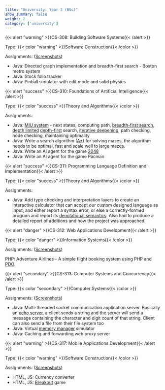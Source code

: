 ```yaml
---
title: "University: Year 3 (BSc)"
show_summary: false
weight: 2
category: ['university']
---
```


{{< alert "warning" >}}CS-308: Building Software Systems{{< /alert >}}

Type: {{< color "warning" >}}Software Construction{{< /color >}}

Assignments: ([Screenshots](https://imgur.com/a/yQdXa))

* Java: Directed graph implementation and breadth-first search - Boston metro system
* Java: Stock folio tracker
* Java: Pinball simulator with edit mode and solid physics

{{< alert "success" >}}CS-310: Foundations of Artificial Intelligence{{< /alert >}}

Type: {{< color "success" >}}Theory and Algorithms{{< /color >}}

Assignments:

* Java: [MIU system](https://en.wikipedia.org/wiki/MU_puzzle) - next states, computing path, [breadth-first search](https://en.wikipedia.org/wiki/Breadth-first_search), [depth limited](https://en.wikipedia.org/wiki/Depth-limited_search) [depth-first](https://en.wikipedia.org/wiki/Depth-first_search) search, [iterative deepening](https://en.wikipedia.org/wiki/Iterative_deepening_depth-first_search), path checking, node checking, maintaining optimality
* Java: Write a search algorithm ([A*](https://en.wikipedia.org/wiki/A*_search_algorithm)) for solving mazes, the algorithm needs to be optimal, fast and scale well to large mazes.
* Java: Write an AI agent for the game [2048](https://en.wikipedia.org/wiki/2048_(video_game))
* Java: Write an AI agent for the game Pacman

{{< alert "success" >}}CS-311: Programming Language Definition and Implementation{{< /alert >}}

Type: {{< color "success" >}}Theory and Algorithms{{< /color >}}

Assignments:

* Java: Add type checking and interpretation layers to create an interactive calculator that can accept our custom designed language as input, and either report a syntax error, or else a correctly-formed program and report its [denotational semantics](https://en.wikipedia.org/wiki/Denotational_semantics). Also had to produce a detailed report of additions and how the project was approached.

{{< alert "danger" >}}CS-312: Web Applications Development{{< /alert >}}

Type: {{< color "danger" >}}Information Systems{{< /color >}}

Assignments: ([Screenshots](https://imgur.com/a/gFHCx))

PHP: Adventure Airlines - A simple flight booking system using PHP and [PDO](https://php.net/manual/en/book.pdo.php).

{{< alert "secondary" >}}CS-313: Computer Systems and Concurrency{{< /alert >}}

Type: {{< color "secondary" >}}Computer Systems{{< /color >}}

Assignments: ([Screenshots](https://imgur.com/a/ZSOjj))

* Java: Multi-threaded socket communication application server. Basically an [echo server](https://en.wikipedia.org/wiki/Echo_Protocol), a client sends a string and the server will send a message containing the character and digit count of that string. Client can also send a file from their file system too
* Java: Virtual [memory manager](https://en.wikipedia.org/wiki/Virtual_memory) simulator
* Java: Caching and forwarding web proxy server

{{< alert "warning" >}}CS-317: Mobile Applications Development{{< /alert >}}

Type: {{< color "warning" >}}Software Construction{{< /color >}}

Assignments: ([Screenshots](https://imgur.com/a/JfYBK))

* HTML, JS: Currency converter
* HTML, JS: [Breakout](https://en.wikipedia.org/wiki/Breakout_(video_game)) game
